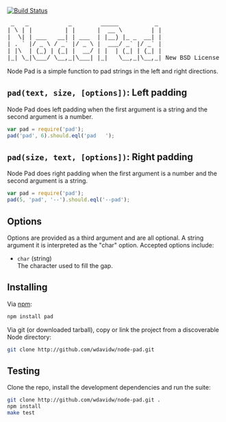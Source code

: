 [![Build Status](https://secure.travis-ci.org/wdavidw/node-pad.png)](http://travis-ci.org/wdavidw/node-pad)

<pre style="font-family:courier">
 _   _           _        _____          _ 
| \ | |         | |      |  __ \        | |
|  \| | ___   __| | ___  | |__) |_ _  __| |
| . ` |/ _ \ / _` |/ _ \ |  ___/ _` |/ _` |
| |\  | (_) | (_| |  __/ | |  | (_| | (_| |
|_| \_|\___/ \__,_|\___| |_|   \__,_|\__,_| New BSD License
</pre>

Node Pad is a simple function to pad strings in the left and right directions.

## `pad(text, size, [options])`: Left padding

Node Pad does left padding when the first argument is a string and the second 
argument is a number.

```javascript
var pad = require('pad');
pad('pad', 6).should.eql('pad   ');
```

## `pad(size, text, [options])`: Right padding

Node Pad does right padding when the first argument is a number and the second 
argument is a string.

```javascript
var pad = require('pad');
pad(5, 'pad', '--').should.eql('--pad');
```

## Options

Options are provided as a third argument and are all optional. A string argument
it is interpreted as the "char" option. Accepted options include:

*   `char` (string)   
    The character used to fill the gap.   

## Installing

Via [npm](http://github.com/isaacs/npm):

```bash
npm install pad
```

Via git (or downloaded tarball), copy or link the project from a discoverable Node directory:

```bash
git clone http://github.com/wdavidw/node-pad.git
```

## Testing

Clone the repo, install the development dependencies and run the suite:

```bash
git clone http://github.com/wdavidw/node-pad.git .
npm install
make test
```
